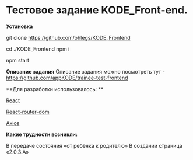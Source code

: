 # Тестовое задание KODE_Front-end.

**Установка**

git clone https://github.com/ohlegs/KODE_Frontend

cd ./KODE_Frontend
npm i

npm start


**Описание задания**
Описание задания можно посмотреть тут - https://github.com/appKODE/trainee-test-frontend

**Для разработки использовалось: **

[React](http://reactjs.org)

[React-router-dom](https://reactrouter.com/docs/en/v6)

[Axios](https://axios-http.com/docs/intro)


**Какие трудности возникли:**

В передаче состояния «от ребёнка к родителю»
В создании страница «2.0.3.A»
